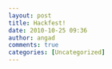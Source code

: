 ```yaml
---
layout: post
title: Hackfest!
date: 2010-10-25 09:36
author: angad
comments: true
categories: [Uncategorized]
---
```


